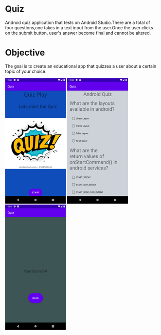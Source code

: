# Quiz
Android quiz application that tests on Android Studio.There are a total of four questions,one takes in a text input from the user.Once the user clicks on the submit button, user's answer become final and cannot be altered.

# Objective
The goal is to create an educational app that quizzes a user about a certain topic of your choice.

<img src="Images/Screenshot_1607408144.png" alt="drawing" width="200"/>     <img src="Images/Screenshot_1607408156.png" alt="drawing" width="200"/>     <img src="Images/Screenshot_1607408207.png" alt="drawing" width="200"/>
